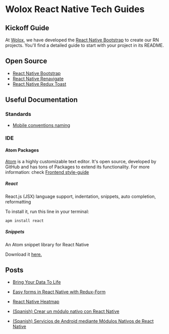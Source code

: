 # Wolox React Native Tech Guides

## Kickoff Guide

At [Wolox](http://wolox.com.ar), we have developed the [React Native Bootstrap](https://github.com/Wolox/wolmo-bootstrap-react-native) to create our RN projects. You'll find a detailed guide to start with your project in its README.

## Open Source

- [React Native Bootstrap](https://github.com/Wolox/wolmo-bootstrap-react-native)
- [React Native Renavigate](https://github.com/Wolox/react-native-renavigate)
- [React Native Redux Toast](https://github.com/Wolox/react-native-redux-toast)

## Useful Documentation

### Standards

- [Mobile conventions naming](../mobile/docs/naming/README.md)

### IDE

#### Atom Packages

[Atom](https://atom.io/) is a highly customizable text editor. It's open source, developed by GitHub and has tons of Packages to extend its functionality.
For more information: check [Frontend style-guide](https://github.com/Wolox/tech-guides/blob/master/frontend/docs/style-guide.md#atom)

##### React
React.js (JSX) language support, indentation, snippets, auto completion, reformatting

To install it, run this line in your terminal:

```
apm install react
```

##### Snippets
An Atom snippet library for React Native

Download it [here.](./docs/atom-snippets.cson)

## Posts

- [Bring Your Data To Life](https://medium.com/wolox-driving-innovation/https-medium-com-wolox-driving-innovation-bring-your-data-to-life-278d97e454b9)
- [Easy forms in React Native with Redux-Form](https://medium.com/wolox-driving-innovation/https-medium-com-wolox-driving-innovation-easy-forms-in-react-native-with-redux-form-1cdc16a9a889)
- [React Native Heatmap](https://medium.com/wolox-driving-innovation/react-native-heatmap-cc29181e6276)

- [(Spanish) Crear un módulo nativo con React Native](https://medium.com/wolox-driving-innovation/crear-un-m%C3%B3dulo-nativo-con-react-native-5d71a85c7dc6)

- [(Spanish) Servicios de Android mediante Módulos Nativos de React Native](https://medium.com/wolox-driving-innovation/servicios-de-android-mediante-m%C3%B3dulos-nativos-de-react-native-d78e883522b4)
